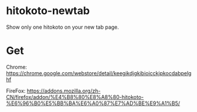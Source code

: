 # hitokoto-newtab
 Show only one hitokoto on your new tab page.

# Get
Chrome: https://chrome.google.com/webstore/detail/keegjkdjgkibioicckjpkocdabpelghf

FireFox: https://addons.mozilla.org/zh-CN/firefox/addon/%E4%B8%80%E8%A8%80-hitokoto-%E6%96%B0%E5%BB%BA%E6%A0%87%E7%AD%BE%E9%A1%B5/
